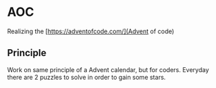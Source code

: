 # AOC
Realizing the [https://adventofcode.com/](Advent of code)

## Principle 
Work on same principle of a Advent calendar, but for coders. Everyday there are 2 puzzles to solve in order to gain some stars. 
